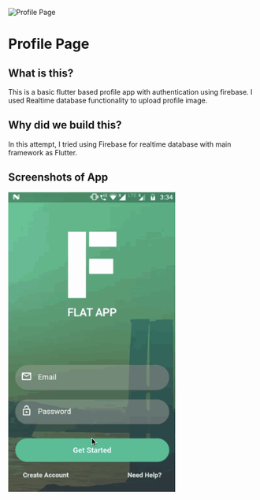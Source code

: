 ![Profile Page](https://socialify.git.ci/bajajtushar094/ProfilePage/image?issues=1&language=1&stargazers=1&theme=Light)
# Profile Page

## What is this?
This is a basic flutter based profile app with authentication using firebase. I used Realtime database functionality to upload profile image.


## Why did we build this?
In this attempt, I tried using Firebase for realtime database with main framework as Flutter.

## Screenshots of App
![Profile Page](https://github.com/bajajtushar094/ProfilePage/blob/main/screenshots/FlatApp-TwoScreens.gif)
